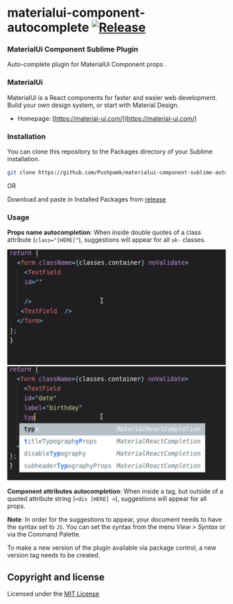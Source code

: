materialui-component-autocomplete [![Release](https://img.shields.io/badge/version-0.1.0-orange.svg)](https://github.com/Pushpamk/materialui-component-sublime-autocomplete/releases/tag/0.1.0)
=============

### MaterialUi Component Sublime Plugin

Auto-complete plugin for MaterialUi Component props .

### MaterialUi

MaterialUi is a React components for faster and easier web development. Build your own design system, or start with Material Design.

* Homepage: [https://material-ui.com/](https://material-ui.com/)

### Installation


You can clone this repository to the Packages directory of your Sublime installation.

```bash
git clone https://github.com/Pushpamk/materialui-component-sublime-autocomplete.git
```

OR 


Download and paste in Installed Packages from [release](https://github.com/Pushpamk/materialui-component-sublime-autocomplete/releases/tag/0.1.0) 

### Usage

**Props name autocompletion**: When inside double quotes of a class attribute (`class="[HERE]"`), suggestions will appear for all `uk-` classes.

![guide-1](test/tutorial.gif)
![guide-2](test/tutorial.png)

**Component attributes autocompletion**: When inside a tag, but outside of a quoted attribute string (`<div [HERE] >`), suggestions will appear for all props.

**Note**: In order for the suggestions to appear, your document needs to have the syntax set to `JS`. You can set the syntax from the menu *View > Syntax* or via the Command Palette.

To make a new version of the plugin available via package control, a new version tag needs to be created.

## Copyright and license

Licensed under the [MIT License](LICENSE)